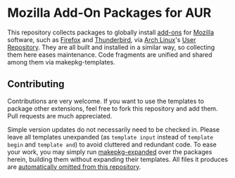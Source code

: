 # Mozilla Add-On Packages for AUR

This repository collects packages to globally install [add-ons](https://addons.mozilla.org/) for [Mozilla](https://www.mozilla.org/) software, such as [Firefox](https://www.mozilla.org/firefox/) and [Thunderbird](https://www.mozilla.org/thunderbird/), via [Arch Linux](http://archlinux.org/)'s [User Repository](https://aur.archlinux.org/). They are all built and installed in a similar way, so collecting them here eases maintenance. Code fragments are unified and shared among them via makepkg-templates.


## Contributing

Contributions are very welcome. If you want to use the templates to package other extensions, feel free to fork this repository and add them. Pull requests are much appreciated.

Simple version updates do not necessarily need to be checked in. Please leave all templates unexpanded (as `template input` instead of `template begin` and `template and`) to avoid cluttered and redundant code. To ease your work, you may simply run [makepkg-expanded](https://github.com/dffischer/makepkg-expanded) over the packages herein, building them without expanding their templates. All files it produces are [automatically omitted from this repository](.gitignore).
